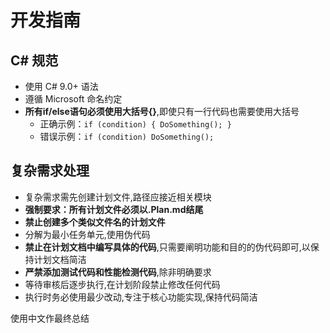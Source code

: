 ﻿# 开发指南

## C# 规范
- 使用 C# 9.0+ 语法
- 遵循 Microsoft 命名约定
- **所有if/else语句必须使用大括号{}**,即使只有一行代码也需要使用大括号
  - 正确示例：`if (condition) { DoSomething(); }`
  - 错误示例：`if (condition) DoSomething();`

## 复杂需求处理
- 复杂需求需先创建计划文件,路径应接近相关模块
- **强制要求：所有计划文件必须以.Plan.md结尾**
- **禁止创建多个类似文件名的计划文件**
- 分解为最小任务单元,使用伪代码
- **禁止在计划文档中编写具体的代码**,只需要阐明功能和目的的伪代码即可,以保持计划文档简洁
- **严禁添加测试代码和性能检测代码**,除非明确要求
- 等待审核后逐步执行,在计划阶段禁止修改任何代码
- 执行时务必使用最少改动,专注于核心功能实现,保持代码简洁


使用中文作最终总结